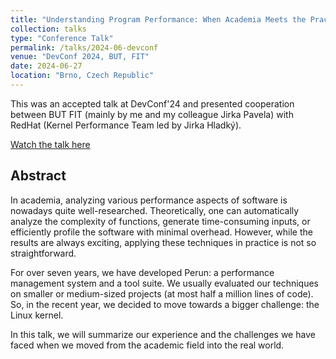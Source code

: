 ```yaml
---
title: "Understanding Program Performance: When Academia Meets the Practice"
collection: talks
type: "Conference Talk"
permalink: /talks/2024-06-devconf
venue: "DevConf 2024, BUT, FIT"
date: 2024-06-27
location: "Brno, Czech Republic"
---
```


This was an accepted talk at DevConf'24 and presented cooperation between BUT FIT (mainly by me and
my colleague Jirka Pavela) with RedHat (Kernel Performance Team led by Jirka Hladký).

[<i class="fa-brands fa-youtube"></i> Watch the talk here](https://www.youtube.com/watch?v=Ni28iexr0mg)

## Abstract

In academia, analyzing various performance aspects of software is nowadays quite well-researched. Theoretically, one can automatically analyze the complexity of functions, generate time-consuming inputs, or efficiently profile the software with minimal overhead. However, while the results are always exciting, applying these techniques in practice is not so straightforward.

For over seven years, we have developed Perun: a performance management system and a tool suite. We usually evaluated our techniques on smaller or medium-sized projects (at most half a million lines of code). So, in the recent year, we decided to move towards a bigger challenge: the Linux kernel.

In this talk, we will summarize our experience and the challenges we have faced when we moved from the academic field into the real world.
